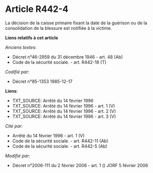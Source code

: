 # Article R442-4

La décision de la caisse primaire fixant la date de la guérison ou de la consolidation de la blessure est notifiée à la
victime.

**Liens relatifs à cet article**

_Anciens textes_:

  - Décret n°46-2959 du 31 décembre 1946 - art. 48 (Ab)
  - Code de la sécurité sociale. - art. R442-18 (T)

_Codifié par_:

  - Décret n°85-1353 1985-12-17

**Liens**:

  - TXT_SOURCE: Arrêté du 14 février 1996
  - TXT_SOURCE: Arrêté du 14 février 1996 - art. 1 (V)
  - TXT_SOURCE: Arrêté du 14 février 1996 - art. 2 (V)
  - TXT_SOURCE: Arrêté du 14 février 1996 - art. 3 (V)

_Cité par_:

  - Arrêté du 14 février 1996 - art. 1 (V)
  - Code de la sécurité sociale. - art. R442-11 (Ab)
  - Code de la sécurité sociale. - art. R442-5 (Ab)

_Modifié par_:

  - Décret n°2006-111 du 2 février 2006 - art. 1 () JORF 5 février 2006
